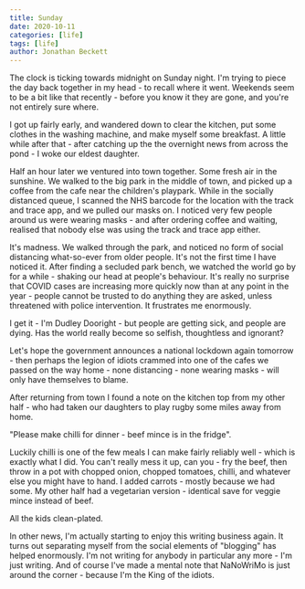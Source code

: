 ```yaml
---
title: Sunday
date: 2020-10-11
categories: [life]
tags: [life]
author: Jonathan Beckett
---
```


The clock is ticking towards midnight on Sunday night. I'm trying to piece the day back together in my head - to recall where it went. Weekends seem to be a bit like that recently - before you know it they are gone, and you're not entirely sure where.

I got up fairly early, and wandered down to clear the kitchen, put some clothes in the washing machine, and make myself some breakfast. A little while after that - after catching up the the overnight news from across the pond - I woke our eldest daughter.

Half an hour later we ventured into town together. Some fresh air in the sunshine. We walked to the big park in the middle of town, and picked up a coffee from the cafe near the children's playpark. While in the socially distanced queue, I scanned the NHS barcode for the location with the track and trace app, and we pulled our masks on. I noticed very few people around us were wearing masks - and after ordering coffee and waiting, realised that nobody else was using the track and trace app either.

It's madness. We walked through the park, and noticed no form of social distancing what-so-ever from older people. It's not the first time I have noticed it. After finding a secluded park bench, we watched the world go by for a while - shaking our head at people's behaviour. It's really no surprise that COVID cases are increasing more quickly now than at any point in the year - people cannot be trusted to do anything they are asked, unless threatened with police intervention. It frustrates me enormously.

I get it - I'm Dudley Dooright - but people are getting sick, and people are dying. Has the world really become so selfish, thoughtless and ignorant?

Let's hope the government announces a national lockdown again tomorrow - then perhaps the legion of idiots crammed into one of the cafes we passed on the way home - none distancing - none wearing masks - will only have themselves to blame.

After returning from town I found a note on the kitchen top from my other half - who had taken our daughters to play rugby some miles away from home.

"Please make chilli for dinner - beef mince is in the fridge".

Luckily chilli is one of the few meals I can make fairly reliably well - which is exactly what I did. You can't really mess it up, can you - fry the beef, then throw in a pot with chopped onion, chopped tomatoes, chilli, and whatever else you might have to hand. I added carrots - mostly because we had some. My other half had a vegetarian version - identical save for veggie mince instead of beef.

All the kids clean-plated.

In other news, I'm actually starting to enjoy this writing business again. It turns out separating myself from the social elements of "blogging" has helped enormously. I'm not writing for anybody in particular any more - I'm just writing. And of course I've made a mental note that NaNoWriMo is just around the corner - because I'm the King of the idiots.